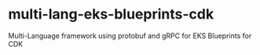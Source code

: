 # multi-lang-eks-blueprints-cdk

Multi-Language framework using protobuf and gRPC for EKS Blueprints for CDK
